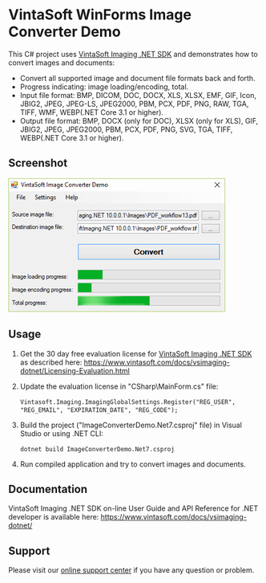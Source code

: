 # VintaSoft WinForms Image Converter Demo

This C# project uses <a href="https://www.vintasoft.com/vsimaging-dotnet-index.html">VintaSoft Imaging .NET SDK</a> and demonstrates how to convert images and documents:
* Convert all supported image and document file formats back and forth.
* Progress indicating: image loading/encoding, total. 
* Input file format: BMP, DICOM, DOC, DOCX, XLS, XLSX, EMF, GIF, Icon, JBIG2, JPEG, JPEG-LS, JPEG2000, PBM, PCX, PDF, PNG,  RAW, TGA, TIFF, WMF, WEBP(.NET Core 3.1 or higher).
* Output file format: BMP, DOCX (only for DOC), XLSX (only for XLS), GIF, JBIG2, JPEG, JPEG2000, PBM, PCX, PDF, PNG, SVG, TGA, TIFF, WEBP(.NET Core 3.1 or higher).


## Screenshot
<img src="vintasoft-image-converter-demo.png" alt="VintaSoft Image Converter Demo">


## Usage
1. Get the 30 day free evaluation license for <a href="https://www.vintasoft.com/vsimaging-dotnet-index.html" target="_blank">VintaSoft Imaging .NET SDK</a> as described here: <a href="https://www.vintasoft.com/docs/vsimaging-dotnet/Licensing-Evaluation.html" target="_blank">https://www.vintasoft.com/docs/vsimaging-dotnet/Licensing-Evaluation.html</a>

2. Update the evaluation license in "CSharp\MainForm.cs" file:
   ```
   Vintasoft.Imaging.ImagingGlobalSettings.Register("REG_USER", "REG_EMAIL", "EXPIRATION_DATE", "REG_CODE");
   ```

3. Build the project ("ImageConverterDemo.Net7.csproj" file) in Visual Studio or using .NET CLI:
   ```
   dotnet build ImageConverterDemo.Net7.csproj
   ```

4. Run compiled application and try to convert images and documents.


## Documentation
VintaSoft Imaging .NET SDK on-line User Guide and API Reference for .NET developer is available here: https://www.vintasoft.com/docs/vsimaging-dotnet/


## Support
Please visit our <a href="https://myaccount.vintasoft.com/">online support center</a> if you have any question or problem.
